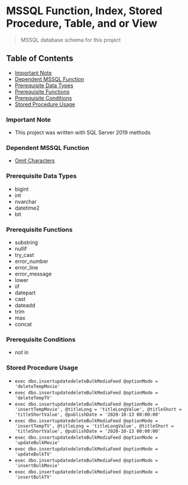 # MSSQL Function, Index, Stored Procedure, Table, and or View
> MSSQL database schema for this project

## Table of Contents
* [Important Note](#important-note)
* [Dependent MSSQL Function](#dependent-mssql-function)
* [Prerequisite Data Types](#prerequisite-data-types)
* [Prerequisite Functions](#prerequisite-functions)
* [Prerequisite Conditions](#prerequisite-conditions)
* [Stored Procedure Usage](#stored-procedure-usage)

### **Important Note**
* This project was written with SQL Server 2019 methods

### Dependent MSSQL Function
* [Omit Characters](https://github.com/Cuates/omitcharactersmssql)

### Prerequisite Data Types
* bigint
* int
* nvarchar
* datetime2
* bit

### Prerequisite Functions
* substring
* nullif
* try_cast
* error_number
* error_line
* error_message
* lower
* iif
* datepart
* cast
* dateadd
* trim
* max
* concat

### Prerequisite Conditions
* not in

### Stored Procedure Usage
* `exec dbo.insertupdatedeleteBulkMediaFeed @optionMode = 'deleteTempMovie'`
* `exec dbo.insertupdatedeleteBulkMediaFeed @optionMode = 'deleteTempTV'`
* `exec dbo.insertupdatedeleteBulkMediaFeed @optionMode = 'insertTempMovie', @titleLong = 'titleLongValue', @titleShort = 'titleShortValue', @publishDate = '2020-10-13 00:00:00'`
* `exec dbo.insertupdatedeleteBulkMediaFeed @optionMode = 'insertTempTV', @titleLong = 'titleLongValue', @titleShort = 'titleShortValue', @publishDate = '2020-10-13 00:00:00'`
* `exec dbo.insertupdatedeleteBulkMediaFeed @optionMode = 'updateBulkMovie'`
* `exec dbo.insertupdatedeleteBulkMediaFeed @optionMode = 'updateBulkTV'`
* `exec dbo.insertupdatedeleteBulkMediaFeed @optionMode = 'insertBulkMovie'`
* `exec dbo.insertupdatedeleteBulkMediaFeed @optionMode = 'insertBulkTV'`
